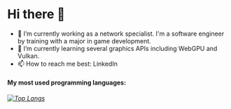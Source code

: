 # Hi there 👋
- 🔭 I’m currently working as a network specialist. I'm a software engineer by training with a major in game development.
- 🌱 I’m currently learning several graphics APIs including WebGPU and Vulkan.
- 📫 How to reach me best: LinkedIn

#### My most used programming languages:
 ###### [![Top Langs](https://github-readme-stats.vercel.app/api/top-langs/?username=anteroul&layout=compact&theme=merko&langs_count=8)](https://github.com/anuraghazra/github-readme-stats)
  
